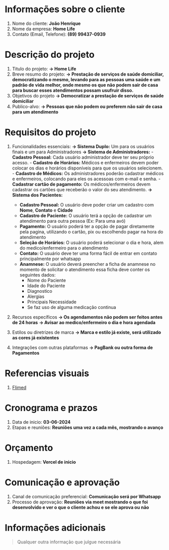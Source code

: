 
# Informações sobre o cliente
1. Nome do cliente: **João Henrique**
2. Nome da empresa: **Home Life**
3. Contato (Email, Telefone): **(89) 99437-0939**
# Descrição do projeto
1. Titulo do projeto:
   **-> Home Life**
2. Breve resumo do projeto:
   **-> Prestação de serviços de saúde domiciliar, democratizando o mesmo, levando para as pessoas uma saúde e um padrão de vida melhor, onde mesmo os que não podem sair de casa para buscar esses atendimentos possam usufruir disso.**
3. Objetivos do projeto
   **-> Democratizar a prestação de serviços de saúde domiciliar**
4. Publico-alvo:
   **-> Pessoas que não podem ou preferem não sair de casa para um atendimento**
# Requisitos do projeto
1. Funcionalidades essenciais:
   **-> Sistema Duplo:** Um para os usuários finais e um para Administradores
   **-> Sistema de Administradores:**
	   - **Cadastro Pessoal:** Cada usuário administrador deve ter seu próprio acesso.
	   - **Cadastro de Horários:** Médicos e enfermeiros devem poder colocar os dias e horários disponíveis para que os usuários selecionem.
	   - **Cadastro de Médicos:** Os administradores poderão cadastrar médicos e enfermeiros, colocando para eles os acessoas com e-mail e senha.
	   - **Cadastrar cartão de pagamento:** Os médicos/enfermeiros devem cadastrar os cartões que receberão o valor do seu atendimento.
   **-> Sistema dos Pacientes:**
   - **Cadastro Pessoal:** O usuário deve poder criar um cadastro com **Nome**, **Contato** e **Cidade**
   - **Cadastro de Paciente:** O usuário terá a opção de cadastrar um atendimento para outra pessoa (Ex: Para uma avó)
   - **Pagamento:** O usuário poderá ter a opção de pagar diretamente pela pagina, utilizando o cartão, pix ou escolhendo pagar na hora do atendimento
   - **Seleção de Horários:** O usuário poderá selecionar o dia e hora, alem do medico/enfermeiro para o atendimento
   - **Contato:** O usuário deve ter uma forma fácil de entrar em contato principalmente por whatsapp
   - **Anamnese:** O usuário deverá preencher a ficha de anamnese no momento de solicitar o atendimento essa ficha deve conter os seguintes dados: 
	   - Nome do Paciente
	   - Idade do Paciente
	   - Diagnostico
	   - Alergias
	   - Principais Necessidade
	   - Se faz uso de alguma medicação continua
 
2. Recursos específicos
   **-> Os agendamentos não podem ser feitos antes de 24 horas**
   **-> Avisar ao medico/enfermeiro o dia e hora agendada**
3. Estilos ou diretrizes de marca
   **-> Marca e estilo já existe, será utilizado as cores já existentes**
4. Integrações com outras plataformas
   **-> PagBank ou outra forma de Pagamentos**
# Referencias visuais
1. [Flimed](https://flimed.com.br/)
# Cronograma e prazos
1. Data de inicio: **03-06-2024**
2. Etapas e reuniões: **Reuniões uma vez a cada mês, mostrando o avanço** 
# Orçamento 
1. Hospedagem: **Vercel de inicio**
# Comunicação e aprovação
1. Canal de comunicação preferencial: **Comunicação será por Whatsapp**
2. Processo de aprovação: **Reuniões via meet mostrando o que foi desenvolvido e ver o que o cliente achou e se ele aprova ou não**

# Informações adicionais

> Qualquer outra informação que julgue necessária

